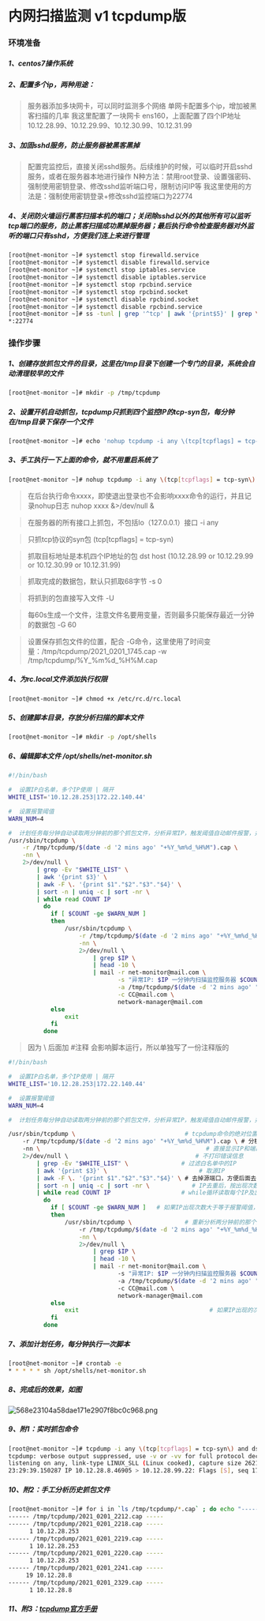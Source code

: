 # 内网扫描监测 v1 tcpdump版

### 环境准备

##### 1、centos7操作系统
##### 2、配置多个ip，两种用途：
>服务器添加多块网卡，可以同时监测多个网络
>单网卡配置多个ip，增加被黑客扫描的几率
>我这里配置了一块网卡 ens160，上面配置了四个IP地址 10.12.28.99、10.12.29.99、10.12.30.99、10.12.31.99

##### 3、加固sshd服务，防止服务器被黑客黑掉
>配置完监控后，直接关闭sshd服务。后续维护的时候，可以临时开启sshd服务，或者在服务器本地进行操作
>N种方法：禁用root登录、设置强密码、强制使用密钥登录、修改sshd监听端口号，限制访问IP等
>我这里使用的方法是：强制使用密钥登录+修改sshd监控端口为22774

##### 4、关闭防火墙运行黑客扫描本机的端口；关闭除sshd以外的其他所有可以监听tcp端口的服务，防止黑客扫描成功黑掉服务器；最后执行命令检查服务器对外监听的端口只有sshd，方便我们连上来进行管理
```bash
[root@net-monitor ~]# systemctl stop firewalld.service
[root@net-monitor ~]# systemctl disable firewalld.service
[root@net-monitor ~]# systemctl stop iptables.service
[root@net-monitor ~]# systemctl disable iptables.service
[root@net-monitor ~]# systemctl stop rpcbind.service
[root@net-monitor ~]# systemctl stop rpcbind.socket
[root@net-monitor ~]# systemctl disable rpcbind.socket
[root@net-monitor ~]# systemctl disable rpcbind.service
[root@net-monitor ~]# ss -tunl | grep '^tcp' | awk '{print$5}' | grep \* 
*:22774
```


### 操作步骤

##### 1、创建存放抓包文件的目录，这里在/tmp目录下创建一个专门的目录，系统会自动清理较早的文件

``` bash
[root@net-monitor ~]# mkdir -p /tmp/tcpdump
```
##### 2、设置开机自动抓包，tcpdump只抓到四个监控IP的tcp-syn包，每分钟在/tmp目录下保存一个文件

``` bash
[root@net-monitor ~]# echo 'nohup tcpdump -i any \(tcp[tcpflags] = tcp-syn\) and dst host \(10.12.28.99 or 10.12.29.99 or 10.12.30.99 or 10.12.31.99\) -s 0 -U -G 60  -w /tmp/tcpdump/%Y_%m%d_%H%M.cap &>/dev/null &' >> /etc/rc.local
```
##### 3、手工执行一下上面的命令，就不用重启系统了
```bash
[root@net-monitor ~]# nohup tcpdump -i any \(tcp[tcpflags] = tcp-syn\) and dst host \(10.12.28.99 or 10.12.29.99 or 10.12.30.99 or 10.12.31.99\) -s 0 -U -G 60  -w /tmp/tcpdump/%Y_%m%d_%H%M.cap &>/dev/null &
```


>在后台执行命令xxxx，即使退出登录也不会影响xxxx命令的运行，并且记录nohup日志
>nuhop xxxx &>/dev/null &

>在服务器的所有接口上抓包，不包括lo（127.0.0.1）接口
>-i any

>只抓tcp协议的syn包
>\(tcp[tcpflags] = tcp-syn\)

>抓取目标地址是本机四个IP地址的包
>dst host \(10.12.28.99 or 10.12.29.99 or 10.12.30.99 or 10.12.31.99\)

>抓取完成的数据包，默认只抓取68字节
>-s 0

>将抓到的包直接写入文件
>-U

>每60s生成一个文件，注意文件名要用变量，否则最多只能保存最近一分钟的数据包
>-G 60 

>设置保存抓包文件的位置，配合 -G命令，这里使用了时间变量：/tmp/tcpdump/2021_0201_1745.cap
>-w /tmp/tcpdump/%Y_%m%d_%H%M.cap

##### 4、为rc.local文件添加执行权限
``` bash
[root@net-monitor ~]# chmod +x /etc/rc.d/rc.local
```
##### 5、创建脚本目录，存放分析扫描的脚本文件
```bash
[root@net-monitor ~]# mkdir -p /opt/shells
```
##### 6、编辑脚本文件 /opt/shells/net-monitor.sh
```bash
#!/bin/bash

#  设置IP白名单，多个IP使用 | 隔开
WHITE_LIST='10.12.28.253|172.22.140.44'

#  设置报警阈值
WARN_NUM=4

#  计划任务每分钟自动读取两分钟前的那个抓包文件，分析异常IP，触发阈值自动邮件报警，并提供证据
/usr/sbin/tcpdump \
    -r /tmp/tcpdump/$(date -d '2 mins ago' "+%Y_%m%d_%H%M").cap \
    -nn \
    2>/dev/null \
        | grep -Ev "$WHITE_LIST" \
        | awk '{print $3}' \
        | awk -F \. '{print $1"."$2"."$3"."$4}' \
        | sort -n | uniq -c | sort -nr \
        | while read COUNT IP
          do
            if [ $COUNT -ge $WARN_NUM ] 
            then        
                /usr/sbin/tcpdump \
                    -r /tmp/tcpdump/$(date -d '2 mins ago' "+%Y_%m%d_%H%M").cap \
                    -nn \               
                    2>/dev/null \       
                        | grep $IP \            
                        | head -10 \            
                        | mail -r net-monitor@mail.com \
                               -s "异常IP: $IP 一分钟内扫描监控服务器 $COUNT 次" \
                               -a /tmp/tcpdump/$(date -d '2 mins ago' "+%Y_%m%d_%H%M").cap \
                               -c CC@mail.com \
                               network-manager@mail.com  
            else        
                exit            
            fi          
          done 
```
>因为 \ 后面加 #注释 会影响脚本运行，所以单独写了一份注释版的
```bash
#!/bin/bash

#  设置IP白名单，多个IP使用 | 隔开
WHITE_LIST='10.12.28.253|172.22.140.44'

#  设置报警阈值
WARN_NUM=4

#  计划任务每分钟自动读取两分钟前的那个抓包文件，分析异常IP，触发阈值自动邮件报警，并提供证据

/usr/sbin/tcpdump \                               # tcpdump命令的绝对位置，使用相对路径计划任务会找不到该命令
    -r /tmp/tcpdump/$(date -d '2 mins ago' "+%Y_%m%d_%H%M").cap \ # 分析两分钟前的那个抓包文件，上一分钟的不行，原因留个悬念
    -nn \                                               # 直接显示IP和端口号
    2>/dev/null \                                    # 不打印错误信息
        | grep -Ev "$WHITE_LIST" \               # 过滤白名单中的IP
        | awk '{print $3}' \                          # 取源IP
        | awk -F \. '{print $1"."$2"."$3"."$4}' \ # 去掉源端口，方便后面去重统计次数
        | sort -n | uniq -c | sort -nr \            # IP去重后，按出现次数降序排列，第一列是出现次数，第二列是IP地址
        | while read COUNT IP                    # while循环读取每个IP及出现次数
          do
            if [ $COUNT -ge $WARN_NUM ]   # 如果IP出现次数大于等于报警阈值，进行邮件报警
            then        
                /usr/sbin/tcpdump \               # 重新分析两分钟前的那个抓包文件
                    -r /tmp/tcpdump/$(date -d '2 mins ago' "+%Y_%m%d_%H%M").cap \
                    -nn \               
                    2>/dev/null \       
                        | grep $IP \                                                                                      # 只看该异常IP的信息
                        | head -10 \                                                                                     # 节选前10行证据，放到邮件正文
                        | mail -r net-monitor@mail.com \                                                         # 设置邮件的发件人
                               -s "异常IP: $IP 一分钟内扫描监控服务器 $COUNT 次" \                          # 设置邮件主题
                               -a /tmp/tcpdump/$(date -d '2 mins ago' "+%Y_%m%d_%H%M").cap \  # 将本次分析的抓包文件，作为完成的证据添加到邮件的附件中
                               -c CC@mail.com \                                                                     # 设置抄送邮箱
                               network-manager@mail.com                                                       # 设置主送邮箱
            else        
                exit                                     # 如果IP出现的次数小于报警阈值，直接退出脚本，不在对后面出现次数更少的IP进行处理
            fi          
          done 
```
##### 7、添加计划任务，每分钟执行一次脚本
```bash
[root@net-monitor ~]# crontab -e
* * * * * sh /opt/shells/net-monitor.sh
```
##### 8、完成后的效果，如图
![568e23104a58dae171e2907f8bc0c968.png](en-resource://database/8344:1)

##### 9、附1：实时抓包命令
```bash
[root@net-monitor ~]# tcpdump -i any \(tcp[tcpflags] = tcp-syn\) and dst host \(10.12.28.99 or 10.12.29.99 or 10.12.30.99 or 10.12.31.99\) -nn
tcpdump: verbose output suppressed, use -v or -vv for full protocol decode
listening on any, link-type LINUX_SLL (Linux cooked), capture size 262144 bytes
23:29:39.150287 IP 10.12.28.8.46905 > 10.12.28.99.22: Flags [S], seq 1789993435, win 14600, options [mss 1460,sackOK,TS val 4251068229 ecr 0,nop,wscale 7], length 0
```
##### 10、附2：手工分析历史抓包文件
```bash
[root@net-monitor ~]# for i in `ls /tmp/tcpdump/*.cap` ; do echo "------ $i -----" ; tcpdump -r $i -nn 2>/dev/null| awk '{print $3}' | awk -F . '{print $1"."$2"."$3"."$4}' | sort -n | uniq -c | sort -n ; done
------ /tmp/tcpdump/2021_0201_2212.cap -----
------ /tmp/tcpdump/2021_0201_2218.cap -----
      1 10.12.28.253
------ /tmp/tcpdump/2021_0201_2219.cap -----
      1 10.12.28.253
------ /tmp/tcpdump/2021_0201_2220.cap -----
      1 10.12.28.253
------ /tmp/tcpdump/2021_0201_2241.cap -----
     19 10.12.28.8
------ /tmp/tcpdump/2021_0201_2329.cap -----
      1 10.12.28.8
```
##### 11、附3：[tcpdump官方手册](http://www.tcpdump.org/manpages/tcpdump.1.html)
